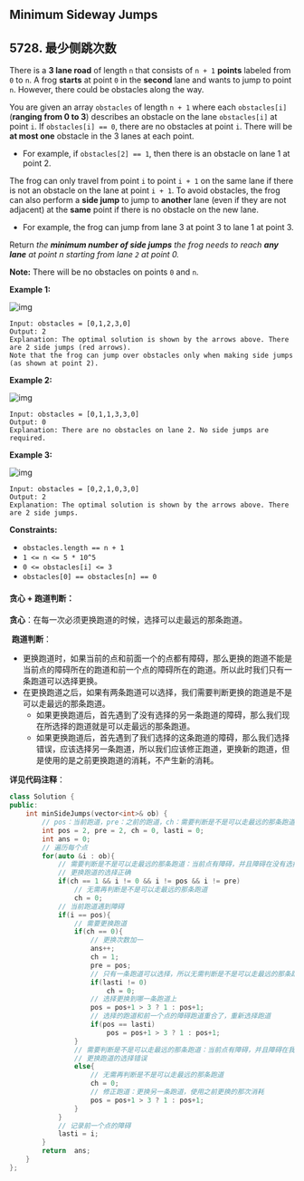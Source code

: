 ## Minimum Sideway Jumps

## 5728. 最少侧跳次数

There is a **3 lane road** of length `n` that consists of `n + 1` **points** labeled from `0` to `n`. A frog **starts** at point `0` in the **second** lane and wants to jump to point `n`. However, there could be obstacles along the way.

You are given an array `obstacles` of length `n + 1` where each `obstacles[i]` (**ranging from 0 to 3**) describes an obstacle on the lane `obstacles[i]` at point `i`. If `obstacles[i] == 0`, there are no obstacles at point `i`. There will be **at most one** obstacle in the 3 lanes at each point.

- For example, if `obstacles[2] == 1`, then there is an obstacle on lane 1 at point 2.

The frog can only travel from point `i` to point `i + 1` on the same lane if there is not an obstacle on the lane at point `i + 1`. To avoid obstacles, the frog can also perform a **side jump** to jump to **another** lane (even if they are not adjacent) at the **same** point if there is no obstacle on the new lane.

- For example, the frog can jump from lane 3 at point 3 to lane 1 at point 3.

Return *the **minimum number of side jumps** the frog needs to reach **any lane** at point n starting from lane `2` at point 0.*

**Note:** There will be no obstacles on points `0` and `n`.

**Example 1:**

![img](https://assets.leetcode.com/uploads/2021/03/25/ic234-q3-ex1.png)

```
Input: obstacles = [0,1,2,3,0]
Output: 2 
Explanation: The optimal solution is shown by the arrows above. There are 2 side jumps (red arrows).
Note that the frog can jump over obstacles only when making side jumps (as shown at point 2).
```

**Example 2:**

![img](https://assets.leetcode.com/uploads/2021/03/25/ic234-q3-ex2.png)

```
Input: obstacles = [0,1,1,3,3,0]
Output: 0
Explanation: There are no obstacles on lane 2. No side jumps are required.
```

**Example 3:**

![img](https://assets.leetcode.com/uploads/2021/03/25/ic234-q3-ex3.png)

```
Input: obstacles = [0,2,1,0,3,0]
Output: 2
Explanation: The optimal solution is shown by the arrows above. There are 2 side jumps.
```

**Constraints:**

- `obstacles.length == n + 1`
- `1 <= n <= 5 * 10^5`
- `0 <= obstacles[i] <= 3`
- `obstacles[0] == obstacles[n] == 0`

#### 贪心 + 跑道判断：

​		**贪心**：在每一次必须更换跑道的时候，选择可以走最远的那条跑道。

​		**跑道判断**：

- 更换跑道时，如果当前的点和前面一个的点都有障碍，那么更换的跑道不能是当前点的障碍所在的跑道和前一个点的障碍所在的跑道。所以此时我们只有一条跑道可以选择更换。
- 在更换跑道之后，如果有两条跑道可以选择，我们需要判断更换的跑道是不是可以走最远的那条跑道。
  - 如果更换跑道后，首先遇到了没有选择的另一条跑道的障碍，那么我们现在所选择的跑道就是可以走最远的那条跑道。
  - 如果更换跑道后，首先遇到了我们选择的这条跑道的障碍，那么我们选择错误，应该选择另一条跑道，所以我们应该修正跑道，更换新的跑道，但是使用的是之前更换跑道的消耗，不产生新的消耗。

**详见代码注释**：

```c++
class Solution {
public:
    int minSideJumps(vector<int>& ob) {
        // pos：当前跑道，pre：之前的跑道，ch：需要判断是不是可以走最远的那条跑道，lasti：前一个点的障碍所在跑道
        int pos = 2, pre = 2, ch = 0, lasti = 0;
        int ans = 0;
        // 遍历每个点
        for(auto &i : ob){
            // 需要判断是不是可以走最远的那条跑道：当前点有障碍，并且障碍在没有选择的另一条跑道上
            // 更换跑道的选择正确
            if(ch == 1 && i != 0 && i != pos && i != pre)
                // 无需再判断是不是可以走最远的那条跑道
                ch = 0;
            // 当前跑道遇到障碍
            if(i == pos){
                // 需要更换跑道
                if(ch == 0){
                    // 更换次数加一
                    ans++;
                    ch = 1;
                    pre = pos;
                    // 只有一条跑道可以选择，所以无需判断是不是可以走最远的那条跑道
                    if(lasti != 0)
                        ch = 0;
                    // 选择更换到哪一条跑道上
                    pos = pos+1 > 3 ? 1 : pos+1;
                    // 选择的跑道和前一个点的障碍跑道重合了，重新选择跑道
                    if(pos == lasti)
                        pos = pos+1 > 3 ? 1 : pos+1;
                }
                // 需要判断是不是可以走最远的那条跑道：当前点有障碍，并且障碍在我们选择的这条跑道
                // 更换跑道的选择错误
                else{
                    // 无需再判断是不是可以走最远的那条跑道
                    ch = 0;
                    // 修正跑道：更换另一条跑道，使用之前更换的那次消耗
                    pos = pos+1 > 3 ? 1 : pos+1;
                }
            }
            // 记录前一个点的障碍
            lasti = i;
        }
        return  ans;
    }
};
```

